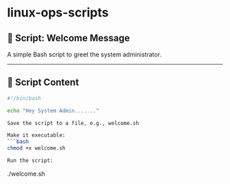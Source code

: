 # linux-ops-scripts

## 🚀 Script: Welcome Message

A simple Bash script to greet the system administrator.

---

## 📜 Script Content

```bash
#!/bin/bash

echo "Hey System Admin......."

Save the script to a file, e.g., welcome.sh

Make it executable:
```bash
chmod +x welcome.sh

Run the script:
```
./welcome.sh
